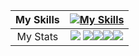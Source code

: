 
| My Skills | [![My Skills](https://skillicons.dev/icons?i=js,html,css,cpp,discord)](https://skillicons.dev)|
:--: | :--:
| My Stats | ![](http://github-profile-summary-cards.vercel.app/api/cards/profile-details?username=nzodasic&theme=darcula) ![](http://github-profile-summary-cards.vercel.app/api/cards/productive-time?username=Nzodasic&theme=darcula&utcOffset=8)![](http://github-profile-summary-cards.vercel.app/api/cards/repos-per-language?username=Nzodasic&theme=darcula)![](http://github-profile-summary-cards.vercel.app/api/cards/most-commit-language?username=Nzodasic&theme=darcula)![](http://github-profile-summary-cards.vercel.app/api/cards/stats?username=Nzodasic&theme=darcula)
